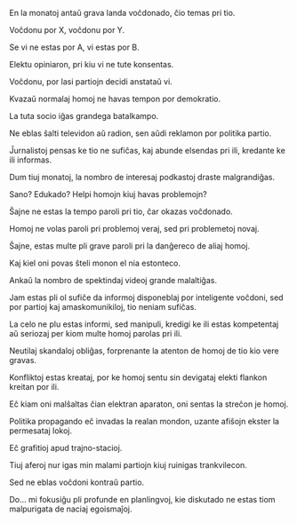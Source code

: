 En la monatoj antaŭ grava landa voĉdonado, ĉio temas pri tio.

Voĉdonu por X, voĉdonu por Y.

Se vi ne estas por A, vi estas por B.

Elektu opiniaron, pri kiu vi ne tute konsentas.

Voĉdonu, por lasi partiojn decidi anstataŭ vi.

Kvazaŭ normalaj homoj ne havas tempon por demokratio.

La tuta socio iĝas grandega batalkampo.

Ne eblas ŝalti televidon aŭ radion, sen aŭdi reklamon por politika partio.

Ĵurnalistoj pensas ke tio ne sufiĉas, kaj abunde elsendas pri ili, kredante ke ili informas.

Dum tiuj monatoj, la nombro de interesaj podkastoj draste malgrandiĝas.

Sano? Edukado? Helpi homojn kiuj havas problemojn?

Ŝajne ne estas la tempo paroli pri tio, ĉar okazas voĉdonado.

Homoj ne volas paroli pri problemoj veraj, sed pri problemetoj novaj.

Ŝajne, estas multe pli grave paroli pri la danĝereco de aliaj homoj.

Kaj kiel oni povas ŝteli monon el nia estonteco.

Ankaŭ la nombro de spektindaj videoj grande malaltiĝas.

Jam estas pli ol sufiĉe da informoj disponeblaj por inteligente voĉdoni, sed por partioj kaj amaskomunikiloj, tio neniam sufiĉas.

La celo ne plu estas informi, sed manipuli, kredigi ke ili estas kompetentaj aŭ seriozaj per kiom multe homoj parolas pri ili.

Neutilaj skandaloj obliĝas, forprenante la atenton de homoj de tio kio vere gravas.

Konfliktoj estas kreataj, por ke homoj sentu sin devigataj elekti flankon kreitan por ili.

Eĉ kiam oni malŝaltas ĉian elektran aparaton, oni sentas la streĉon je homoj.

Politika propagando eĉ invadas la realan mondon, uzante afiŝojn ekster la permesataj lokoj.

Eĉ grafitioj apud trajno-stacioj.

Tiuj aferoj nur igas min malami partiojn kiuj ruinigas trankvilecon.

Sed ne eblas voĉdoni kontraŭ partio.

Do... mi fokusiĝu pli profunde en planlingvoj, kie diskutado ne estas tiom malpurigata de naciaj egoismaĵoj.